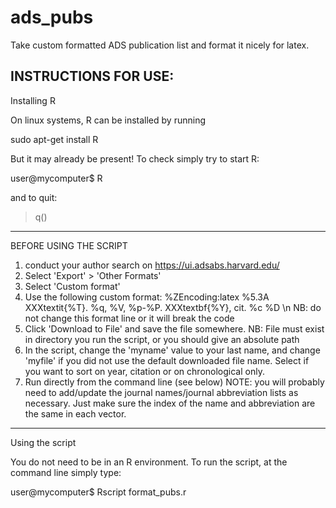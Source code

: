 # ads_pubs
Take custom formatted ADS publication list and format it nicely for latex.

INSTRUCTIONS FOR USE:
-----------
Installing R

On linux systems, R can be installed by running

sudo apt-get install R

But it may already be present!  To check simply try to start R:

user@mycomputer$ R

and to quit:

> q()
-----------
BEFORE USING THE SCRIPT

1) conduct your author search on https://ui.adsabs.harvard.edu/
2) Select 'Export' > 'Other Formats'
3) Select 'Custom format'
4) Use the following custom format:
   %ZEncoding:latex %5.3A XXXtextit{%T}. %q, %V, %p-%P. XXXtextbf{%Y}, cit. %c %D  \n
      NB: do not change this format line or it will break the code
5) Click 'Download to File' and save the file somewhere.
      NB: File must exist in directory you run the script, or you should give an absolute path
6) In the script, change the 'myname' value to your last name, and change 'myfile' if you did not use the default downloaded file name. Select if you want to sort on year, citation or on chronological only.
7) Run directly from the command line (see below)
NOTE: you will probably need to add/update the journal names/journal abbreviation lists as necessary. Just make sure the index of the name and abbreviation are the same in each vector. 

-----------
Using the script

You do not need to be in an R environment. To run the script, at the command line simply type:

user@mycomputer$ Rscript format_pubs.r
